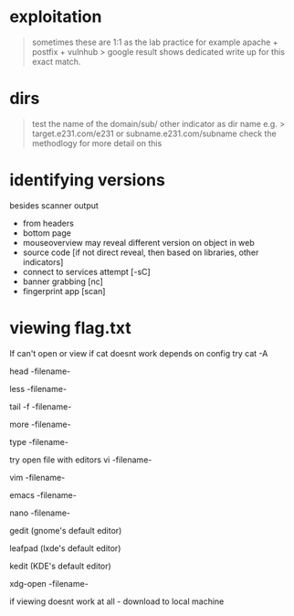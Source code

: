 # exploitation
> sometimes these are 1:1 as the lab practice for example apache + postfix + vulnhub > 
google result shows dedicated write up for this exact match.

# dirs
> test the name of the domain/sub/ other indicator as dir name
e.g. > target.e231.com/e231 or  subname.e231.com/subname 
check the methodlogy for more detail on this  

# identifying versions
besides scanner output
* from headers 
* bottom page 
* mouseoverview may reveal different version on object in web 
* source code [if not direct reveal, then based on libraries, other indicators]
* connect to services attempt [-sC]
* banner grabbing [nc]
* fingerprint app [scan]

# viewing flag.txt 
If  can't open or view 
if cat doesnt work depends on config
try cat -A 

head -filename-
  
less -filename-
  
tail -f -filename-
  
more -filename-
  
type -filename-

try open file with editors
vi -filename-
  
vim -filename-
  
emacs -filename-
  
nano -filename-
  
gedit  (gnome's default editor)

leafpad (lxde's default editor)

kedit  (KDE's default editor)

xdg-open -filename-

if viewing doesnt work at all - download to local machine 

